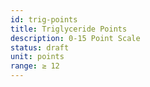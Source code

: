 ```yaml
---
id: trig-points
title: Triglyceride Points
description: 0-15 Point Scale
status: draft
unit: points
range: ≥ 12
---
```


